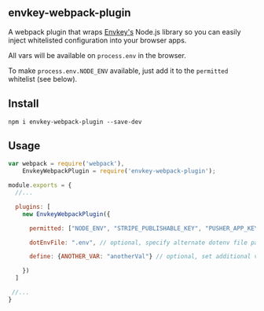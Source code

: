 ## envkey-webpack-plugin

A webpack plugin that wraps [Envkey's](https://www.envkey.com) Node.js library so you can easily inject whitelisted configuration into your browser apps.

All vars will be available on `process.env` in the browser.

To make `process.env.NODE_ENV` available, just add it to the `permitted` whitelist (see below).

## Install

`npm i envkey-webpack-plugin --save-dev`

## Usage

```javascript
var webpack = require('webpack'),
    EnvkeyWebpackPlugin = require('envkey-webpack-plugin');

module.exports = {
  //...

  plugins: [
    new EnvkeyWebpackPlugin({

      permitted: ["NODE_ENV", "STRIPE_PUBLISHABLE_KEY", "PUSHER_APP_KEY"], // required, specify whitelist of vars to pull from Envkey

      dotEnvFile: ".env", // optional, specify alternate dotenv file path like ".env.staging"

      define: {ANOTHER_VAR: "anotherVal"} // optional, set additional vars on `process.env`

    })
  ]

 //...
}
```
